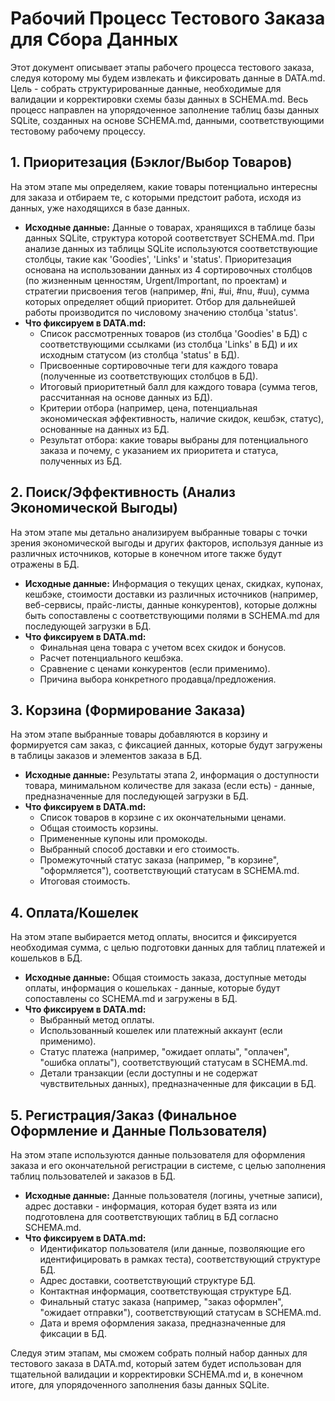 # Рабочий Процесс Тестового Заказа для Сбора Данных

Этот документ описывает этапы рабочего процесса тестового заказа, следуя которому мы будем извлекать и фиксировать данные в DATA.md. Цель - собрать структурированные данные, необходимые для валидации и корректировки схемы базы данных в SCHEMA.md. Весь процесс направлен на упорядоченное заполнение таблиц базы данных SQLite, созданных на основе SCHEMA.md, данными, соответствующими тестовому рабочему процессу.

## 1. Приоритезация (Бэклог/Выбор Товаров)

На этом этапе мы определяем, какие товары потенциально интересны для заказа и отбираем те, с которыми предстоит работа, исходя из данных, уже находящихся в базе данных.
*   **Исходные данные:** Данные о товарах, хранящихся в таблице базы данных SQLite, структура которой соответствует SCHEMA.md. При анализе данных из таблицы SQLite используются соответствующие столбцы, такие как 'Goodies', 'Links' и 'status'. Приоритезация основана на использовании данных из 4 сортировочных столбцов (по жизненным ценностям, Urgent/Important, по проектам) и стратегии присвоения тегов (например, #ni, #ui, #nu, #uu), сумма которых определяет общий приоритет. Отбор для дальнейшей работы производится по числовому значению столбца 'status'.
*   **Что фиксируем в DATA.md:**
    *   Список рассмотренных товаров (из столбца 'Goodies' в БД) с соответствующими ссылками (из столбца 'Links' в БД) и их исходным статусом (из столбца 'status' в БД).
    *   Присвоенные сортировочные теги для каждого товара (полученные из соответствующих столбцов в БД).
    *   Итоговый приоритетный балл для каждого товара (сумма тегов, рассчитанная на основе данных из БД).
    *   Критерии отбора (например, цена, потенциальная экономическая эффективность, наличие скидок, кешбэк, статус), основанные на данных из БД.
    *   Результат отбора: какие товары выбраны для потенциального заказа и почему, с указанием их приоритета и статуса, полученных из БД.

## 2. Поиск/Эффективность (Анализ Экономической Выгоды)

На этом этапе мы детально анализируем выбранные товары с точки зрения экономической выгоды и других факторов, используя данные из различных источников, которые в конечном итоге также будут отражены в БД.
*   **Исходные данные:** Информация о текущих ценах, скидках, купонах, кешбэке, стоимости доставки из различных источников (например, веб-сервисы, прайс-листы, данные конкурентов), которые должны быть сопоставлены с соответствующими полями в SCHEMA.md для последующей загрузки в БД.
*   **Что фиксируем в DATA.md:**
    *   Финальная цена товара с учетом всех скидок и бонусов.
    *   Расчет потенциального кешбэка.
    *   Сравнение с ценами конкурентов (если применимо).
    *   Причина выбора конкретного продавца/предложения.

## 3. Корзина (Формирование Заказа)

На этом этапе выбранные товары добавляются в корзину и формируется сам заказ, с фиксацией данных, которые будут загружены в таблицы заказов и элементов заказа в БД.
*   **Исходные данные:** Результаты этапа 2, информация о доступности товара, минимальном количестве для заказа (если есть) - данные, предназначенные для последующей загрузки в БД.
*   **Что фиксируем в DATA.md:**
    *   Список товаров в корзине с их окончательными ценами.
    *   Общая стоимость корзины.
    *   Примененные купоны или промокоды.
    *   Выбранный способ доставки и его стоимость.
    *   Промежуточный статус заказа (например, "в корзине", "оформляется"), соответствующий статусам в SCHEMA.md.
    *   Итоговая стоимость.

## 4. Оплата/Кошелек

На этом этапе выбирается метод оплаты, вносится и фиксируется необходимая сумма, с целью подготовки данных для таблиц платежей и кошельков в БД.
*   **Исходные данные:** Общая стоимость заказа, доступные методы оплаты, информация о кошельках - данные, которые будут сопоставлены со SCHEMA.md и загружены в БД.
*   **Что фиксируем в DATA.md:**
    *   Выбранный метод оплаты.
    *   Использованный кошелек или платежный аккаунт (если применимо).
    *   Статус платежа (например, "ожидает оплаты", "оплачен", "ошибка оплаты"), соответствующий статусам в SCHEMA.md.
    *   Детали транзакции (если доступны и не содержат чувствительных данных), предназначенные для фиксации в БД.

## 5. Регистрация/Заказ (Финальное Оформление и Данные Пользователя)

На этом этапе используются данные пользователя для оформления заказа и его окончательной регистрации в системе, с целью заполнения таблиц пользователей и заказов в БД.
*   **Исходные данные:** Данные пользователя (логины, учетные записи), адрес доставки - информация, которая будет взята из или подготовлена для соответствующих таблиц в БД согласно SCHEMA.md.
*   **Что фиксируем в DATA.md:**
    *   Идентификатор пользователя (или данные, позволяющие его идентифицировать в рамках теста), соответствующий структуре БД.
    *   Адрес доставки, соответствующий структуре БД.
    *   Контактная информация, соответствующая структуре БД.
    *   Финальный статус заказа (например, "заказ оформлен", "ожидает отправки"), соответствующий статусам в SCHEMA.md.
    *   Дата и время оформления заказа, предназначенные для фиксации в БД.

Следуя этим этапам, мы сможем собрать полный набор данных для тестового заказа в DATA.md, который затем будет использован для тщательной валидации и корректировки SCHEMA.md и, в конечном итоге, для упорядоченного заполнения базы данных SQLite.
